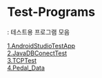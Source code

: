 # Test-Programs
: 테스트용 프로그램 모음  
  
[1.AndroidStudioTestApp](https://github.com/jung0115/Test-Program/tree/main/1.AndroidStudioTestApp)  
[2.JavaDBConectTest](https://github.com/jung0115/Test-Program/tree/main/2.JavaDBConectTest)  
[3.TCPTest](https://github.com/jung0115/Test-Program/tree/main/3.TCPTest)  
[4.Pedal_Data](https://github.com/jung0115/Test-Program/tree/main/4.Pedal_Data)  
